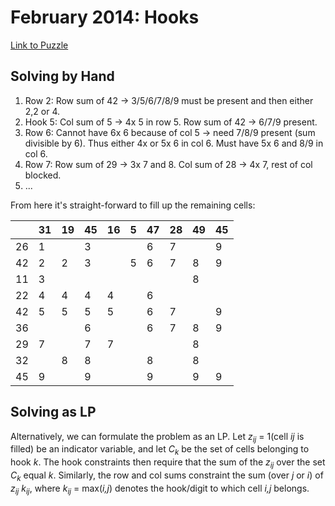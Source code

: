 February 2014: Hooks
====================

[Link to Puzzle](https://www.janestreet.com/puzzles/hooks-index/ "Feb 2014: Hooks")

Solving by Hand
---------------

1. Row 2: Row sum of 42 &rarr; 3/5/6/7/8/9 must be present and then either 2,2 or 4.
2. Hook 5: Col sum of 5 &rarr; 4x 5 in row 5. Row sum of 42 &rarr; 6/7/9 present.
3. Row 6: Cannot have 6x 6 because of col 5 &rarr; need 7/8/9 present (sum divisible by 6). Thus either 4x or 5x 6 in col 6. Must have 5x 6 and 8/9 in col 6.
4. Row 7: Row sum of 29 &rarr; 3x 7 and 8. Col sum of 28 &rarr; 4x 7, rest of col blocked.
5. ...

From here it's straight-forward to fill up the remaining cells:

|  | 31 | 19 | 45 | 16 | 5 | 47 | 28 | 49 | 45 |
|---|---|---|---|---|---|---|---|---|---|
| 26 | 1 |  | 3 |  |  | 6 | 7 |  | 9 |
| 42 | 2 | 2 | 3 |  | 5 | 6 | 7 | 8 | 9 |
| 11 | 3 |  |  |  |  |  |  | 8 |  |
| 22 | 4 | 4 | 4 | 4 |  | 6 |  |  |  |
| 42 | 5 | 5 | 5 | 5 |  | 6 | 7 |  | 9 |
| 36 |  |  | 6 |  |  | 6 | 7 | 8 | 9 |
| 29 | 7 |  | 7 | 7 |  |  |  | 8 |  |
| 32 |  | 8 | 8 |  |  | 8 |  | 8 |  |
| 45 | 9 |  | 9 |  |  | 9 |  | 9 | 9 |

Solving as LP
-------------

Alternatively, we can formulate the problem as an LP. 
Let *z<sub>ij</sub>* = 1(cell *ij* is filled) be an indicator variable, and let *C<sub>k</sub>* be the set of cells belonging to hook *k*. 
The hook constraints then require that the sum of the *z<sub>ij</sub>* over the set *C<sub>k</sub>* equal *k*.
Similarly, the row and col sums constraint the sum (over *j* or *i*) of *z<sub>ij</sub> k<sub>ij</sub>*, where *k<sub>ij</sub>* = max(*i,j*) denotes the hook/digit to which cell *i,j* belongs.
